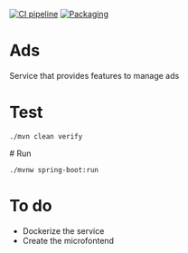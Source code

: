 [![CI pipeline](https://github.com/simplyracing/ads/actions/workflows/release.yml/badge.svg)](https://github.com/simplyracing/ads/actions/workflows/release.yml)
[![Packaging](https://github.com/simplyracing/ads/actions/workflows/packaging.yml/badge.svg)](https://github.com/simplyracing/ads/actions/workflows/packaging.yml)

# Ads

Service that provides features to manage ads

# Test

`./mvn clean verify`

# Run

`./mvnw spring-boot:run`

# To do

* Dockerize the service
* Create the microfontend
